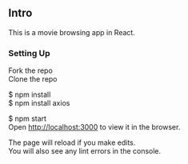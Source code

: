## Intro

This is a movie browsing app in React.

### Setting Up

Fork the repo<br />
Clone the repo 

$ npm install<br />
$ npm install axios

$ npm start<br />
Open [http://localhost:3000](http://localhost:3000) to view it in the browser.

The page will reload if you make edits.<br />
You will also see any lint errors in the console.
